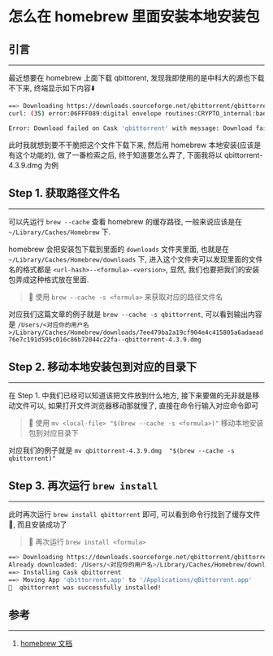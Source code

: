# 怎么在 homebrew 里面安装本地安装包


## 引言

---

最近想要在 homebrew 上面下载 qbittorent, 发现我即使用的是中科大的源也下载不下来, 终端显示如下内容⬇️

```bash
==> Downloading https://downloads.sourceforge.net/qbittorrent/qbittorrent-mac/qbittorrent-4.3.9/qbittorrent-4.3.9.dmg
curl: (35) error:06FFF089:digital envelope routines:CRYPTO_internal:bad key length=#   #   #

Error: Download failed on Cask 'qbittorrent' with message: Download failed: https://downloads.sourceforge.net/qbittorrent/qbittorrent-mac/qbittorrent-4.3.9/qbittorrent-4.3.9.dmg
```

此时我就想到要不干脆把这个文件下载下来, 然后用 homebrew 本地安装(应该是有这个功能的), 做了一番检索之后, 终于知道要怎么弄了, 下面我将以 qbittorrent-4.3.9.dmg 为例

## Step 1. 获取路径文件名

---

可以先运行 `brew --cache` 查看 homebrew 的缓存路径, 一般来说应该是在 `~/Library/Caches/Homebrew` 下.

homebrew 会把安装包下载到里面的 `downloads` 文件夹里面, 也就是在 `~/Library/Caches/Homebrew/downloads` 下, 进入这个文件夹可以发现里面的文件名的格式都是 `<url-hash>--<formula>-<version>`, 显然, 我们也要把我们的安装包弄成这种格式放在里面. 

> 📒 使用 `brew --cache -s <formula>` 来获取对应的路径文件名

对应我们这篇文章的例子就是 `brew --cache -s qbittorrent`, 可以看到输出内容是 `/Users/<对应你的用户名>/Library/Caches/Homebrew/downloads/7ee479ba2a19cf904e4c415805a6adaead76e7c191d595c016c86b72044c22fa--qbittorrent-4.3.9.dmg`

## Step 2. 移动本地安装包到对应的目录下

---

在 Step 1. 中我们已经可以知道该把文件放到什么地方, 接下来要做的无非就是移动文件可以, 如果打开文件浏览器移动那就慢了, 直接在命令行输入对应命令即可

> 📒 使用 `mv <local-file> "$(brew --cache -s <formula>)"` 移动本地安装包到对应目录下

对应我们的例子就是 `mv qbittorrent-4.3.9.dmg  "$(brew --cache -s qbittorrent)"`



## Step 3. 再次运行 `brew install`

---

此时再次运行 `brew install qbittorrent` 即可, 可以看到命令行找到了缓存文件:hugs:, 而且安装成功了

> 📒 再次运行 `brew install <formula>`

```bash
==> Downloading https://downloads.sourceforge.net/qbittorrent/qbittorrent-mac/qbittorrent-4.3.9/qbittorrent-4.3.9.dmg
Already downloaded: /Users/<对应你的用户名>/Library/Caches/Homebrew/downloads/7ee479ba2a19cf904e4c415805a6adaead76e7c191d595c016c86b72044c22fa--qbittorrent-4.3.9.dmg
==> Installing Cask qbittorrent
==> Moving App 'qbittorrent.app' to '/Applications/qBittorrent.app'
🍺  qbittorrent was successfully installed!
```

## 参考

---

1. [homebrew 文档](https://docs.brew.sh/Tips-N'-Tricks)



